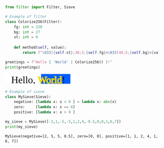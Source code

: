 
```python
from filter import Filter, Sieve

```

```python
# Example of filter
class Colorize256(Filter):
    fg: int = 220
    bg: int = 27
    st: int = 0

    def method(self, value):
        return f"\033[{self.st};38;5;{self.fg}m\033[48;5;{self.bg}m{value}\033[0m"
```

```python
greetings = f"Hello { 'World' | Colorize256() }!"
print(greetings)
```

![Hello World](https://raw.githubusercontent.com/grunwmar/filter-n-sieve/main/hello_world.svg)


```python
# Example of sieve
class MySieve(Sieve):
    negative: [lambda x: x < 0 ] = lambda x: abs(x)
    zero:     [lambda x: x == 0]
    positive: [lambda x: x > 0 ]

```

```python
my_sieve = MySieve([-2,1,-5,-5,1,2,4,-0.5,0,0,1,6,7])
print(my_sieve)
```
```
MySieve(negative=[2, 5, 5, 0.5], zero=[0, 0], positive=[1, 1, 2, 4, 1, 6, 7])
```


